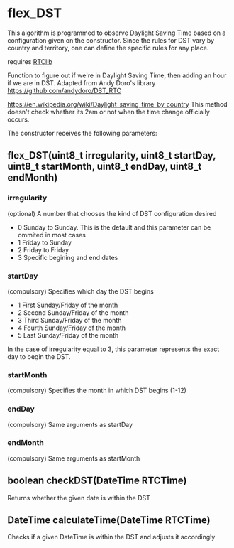 # flex_DST
This algorithm is programmed to observe Daylight Saving Time based on a configuration given on the constructor. Since the rules for DST vary by country and territory, one can define the specific rules for any place.

requires [RTClib](https://github.com/adafruit/RTClib/)

Function to figure out if we're in Daylight Saving Time, then adding an hour if we are in DST.
Adapted from Andy Doro's library
https://github.com/andydoro/DST_RTC

https://en.wikipedia.org/wiki/Daylight_saving_time_by_country
This method doesn't check whether its 2am or not when the time change officially occurs.

The constructor receives the following parameters:

## flex_DST(uint8_t irregularity, uint8_t startDay, uint8_t startMonth, uint8_t endDay, uint8_t endMonth)

### irregularity
  (optional) A number that chooses the kind of DST configuration desired
  * 0   Sunday to Sunday. This is the default and this parameter can be ommited in most cases
  * 1   Friday to Sunday
  * 2   Friday to Friday
  * 3   Specific begining and end dates

### startDay
  (compulsory) Specifies which day the DST begins

  * 1   First Sunday/Friday of the month
  * 2   Second Sunday/Friday of the month
  * 3   Third Sunday/Friday of the month
  * 4   Fourth Sunday/Friday of the month
  * 5   Last Sunday/Friday of the month

  In the case of irregularity equal to 3, this parameter represents the exact day to begin the DST.

### startMonth
  (compulsory) Specifies the month in which DST begins (1-12)

### endDay
  (compulsory) Same arguments as startDay

### endMonth
  (compulsory) Same arguments as startMonth


## boolean checkDST(DateTime RTCTime)
  Returns whether the given date is within the DST


## DateTime calculateTime(DateTime RTCTime)
  Checks if a given DateTime is within the DST and adjusts it accordingly
